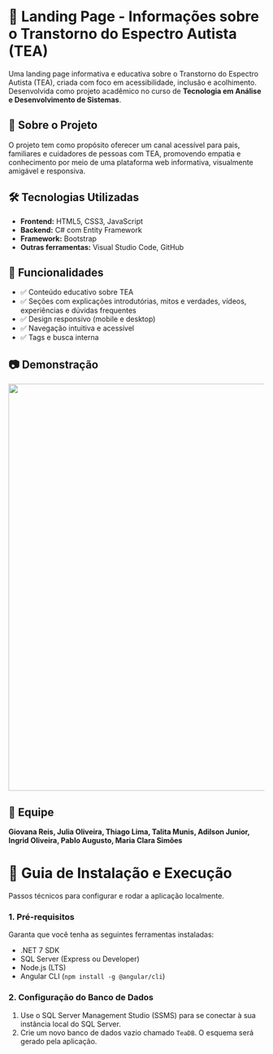 # 🌈 Landing Page - Informações sobre o Transtorno do Espectro Autista (TEA)

Uma landing page informativa e educativa sobre o Transtorno do Espectro Autista (TEA), criada com foco em acessibilidade, inclusão e acolhimento.  
Desenvolvida como projeto acadêmico no curso de **Tecnologia em Análise e Desenvolvimento de Sistemas**.


## 📖 Sobre o Projeto

O projeto tem como propósito oferecer um canal acessível para pais, familiares e cuidadores de pessoas com TEA, promovendo empatia e conhecimento por meio de uma plataforma web informativa, visualmente amigável e responsiva.


## 🛠️ Tecnologias Utilizadas

- **Frontend:** HTML5, CSS3, JavaScript  
- **Backend:** C# com Entity Framework  
- **Framework:** Bootstrap  
- **Outras ferramentas:** Visual Studio Code, GitHub


## 🚀 Funcionalidades

- ✅ Conteúdo educativo sobre TEA  
- ✅ Seções com explicações introdutórias, mitos e verdades, vídeos, experiências e dúvidas frequentes  
- ✅ Design responsivo (mobile e desktop)  
- ✅ Navegação intuitiva e acessível  
- ✅ Tags e busca interna


## 📷 Demonstração

<img src="wwwroot/img/videoTea.gif" width=800px>

## 👥 Equipe

**Giovana Reis, Julia Oliveira, Thiago Lima, Talita Munis, Adilson Junior, Ingrid Oliveira, Pablo Augusto, Maria Clara Simões**


# 🧭 Guia de Instalação e Execução

Passos técnicos para configurar e rodar a aplicação localmente.
 
### **1. Pré-requisitos**
 
Garanta que você tenha as seguintes ferramentas instaladas:
- .NET 7 SDK
- SQL Server (Express ou Developer)
- Node.js (LTS)
- Angular CLI (`npm install -g @angular/cli`)
 
### **2. Configuração do Banco de Dados**
 
1.  Use o SQL Server Management Studio (SSMS) para se conectar à sua instância local do SQL Server.
2.  Crie um novo banco de dados vazio chamado `TeaDB`. O esquema será gerado pela aplicação.

